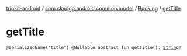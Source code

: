 [tripkit-android](../../index.md) / [com.skedgo.android.common.model](../index.md) / [Booking](index.md) / [getTitle](./get-title.md)

# getTitle

`@SerializedName("title") @Nullable abstract fun getTitle(): `[`String`](https://kotlinlang.org/api/latest/jvm/stdlib/kotlin/-string/index.html)`?`